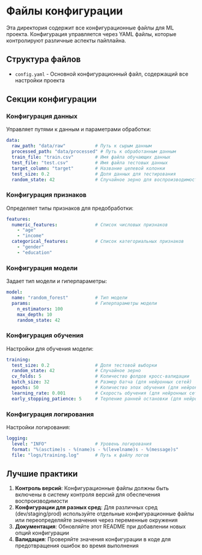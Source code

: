 # Файлы конфигурации

Эта директория содержит все конфигурационные файлы для ML проекта. Конфигурация управляется через YAML файлы, которые контролируют различные аспекты пайплайна.

## Структура файлов

- `config.yaml` - Основной конфигурационный файл, содержащий все настройки проекта

## Секции конфигурации

### Конфигурация данных
Управляет путями к данным и параметрами обработки:
```yaml
data:
  raw_path: "data/raw"           # Путь к сырым данным
  processed_path: "data/processed" # Путь к обработанным данным
  train_file: "train.csv"        # Имя файла обучающих данных
  test_file: "test.csv"          # Имя файла тестовых данных
  target_column: "target"        # Название целевой колонки
  test_size: 0.2                 # Доля данных для тестирования
  random_state: 42               # Случайное зерно для воспроизводимости
```

### Конфигурация признаков
Определяет типы признаков для предобработки:
```yaml
features:
  numeric_features:              # Список числовых признаков
    - "age"
    - "income"
  categorical_features:          # Список категориальных признаков
    - "gender"
    - "education"
```

### Конфигурация модели
Задает тип модели и гиперпараметры:
```yaml
model:
  name: "random_forest"          # Тип модели
  params:                        # Гиперпараметры модели
    n_estimators: 100
    max_depth: 10
    random_state: 42
```

### Конфигурация обучения
Настройки для обучения модели:
```yaml
training:
  test_size: 0.2                 # Доля тестовой выборки
  random_state: 42               # Случайное зерно
  cv_folds: 5                    # Количество фолдов кросс-валидации
  batch_size: 32                 # Размер батча (для нейронных сетей)
  epochs: 50                     # Количество эпох обучения (для нейронных сетей)
  learning_rate: 0.001           # Скорость обучения (для нейронных сетей)
  early_stopping_patience: 5     # Терпение ранней остановки (для нейронных сетей)
```

### Конфигурация логирования
Настройки логирования:
```yaml
logging:
  level: "INFO"                  # Уровень логирования
  format: "%(asctime)s - %(name)s - %(levelname)s - %(message)s"
  file: "logs/training.log"      # Путь к файлу логов
```

## Лучшие практики

1. **Контроль версий**: Конфигурационные файлы должны быть включены в систему контроля версий для обеспечения воспроизводимости
2. **Конфигурации для разных сред**: Для различных сред (dev/staging/prod) используйте отдельные конфигурационные файлы или переопределяйте значения через переменные окружения
3. **Документация**: Обновляйте этот README при добавлении новых опций конфигурации
4. **Валидация**: Проверяйте значения конфигурации в коде для предотвращения ошибок во время выполнения
